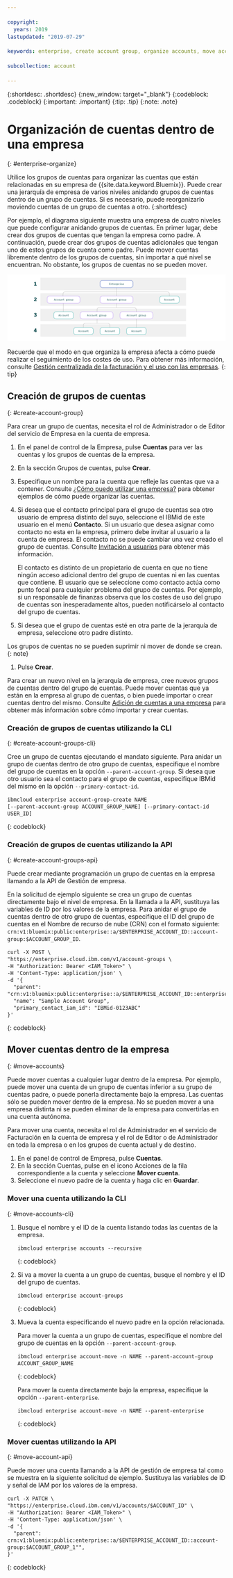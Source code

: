 ```yaml
---

copyright:
  years: 2019
lastupdated: "2019-07-29"

keywords: enterprise, create account group, organize accounts, move accounts

subcollection: account

---
```


{:shortdesc: .shortdesc}
{:new_window: target="_blank"}
{:codeblock: .codeblock}
{:important: .important}
{:tip: .tip}
{:note: .note}

# Organización de cuentas dentro de una empresa
{: #enterprise-organize}

Utilice los grupos de cuentas para organizar las cuentas que están relacionadas en su empresa de {{site.data.keyword.Bluemix}}. Puede crear una jerarquía de empresa de varios niveles anidando grupos de cuentas dentro de un grupo de cuentas. Si es necesario, puede reorganizarlo moviendo cuentas de un grupo de cuentas a otro.
{:shortdesc}

Por ejemplo, el diagrama siguiente muestra una empresa de cuatro niveles que puede configurar anidando grupos de cuentas. En primer lugar, debe crear dos grupos de cuentas que tengan la empresa como padre. A continuación, puede crear dos grupos de cuentas adicionales que tengan uno de estos grupos de cuenta como padre. Puede mover cuentas libremente dentro de los grupos de cuentas, sin importar a qué nivel se encuentran. No obstante, los grupos de cuentas no se pueden mover.

![Un diagrama que muestra cuatro niveles de empresa. El nivel superior es la empresa, que contiene dos niveles de grupos de cuentas. Después, el grupo de cuentas contiene cuentas.](images/enterprise-hierarchy.svg "Los niveles de empresa se crean añadiendo grupos de cuentas.")

Recuerde que el modo en que organiza la empresa afecta a cómo puede realizar el seguimiento de los costes de uso. Para obtener más información, consulte [Gestión centralizada de la facturación y el uso con las empresas](/docs/billing-usage?topic=billing-usage-enterprise).
{: tip}

## Creación de grupos de cuentas
{: #create-account-group}

Para crear un grupo de cuentas, necesita el rol de Administrador o de Editor del servicio de Empresa en la cuenta de empresa.

1. En el panel de control de la Empresa, pulse **Cuentas** para ver las cuentas y los grupos de cuentas de la empresa.
1. En la sección Grupos de cuentas, pulse **Crear**.
1. Especifique un nombre para la cuenta que refleje las cuentas que va a contener. Consulte [¿Cómo puedo utilizar una empresa?](/docs/account?topic=account-enterprise#enterprise-use-cases) para obtener ejemplos de cómo puede organizar las cuentas.
1. Si desea que el contacto principal para el grupo de cuentas sea otro usuario de empresa distinto del suyo, seleccione el IBMid de este usuario en el menú **Contacto**. Si un usuario que desea asignar como contacto no esta en la empresa, primero debe invitar al usuario a la cuenta de empresa. El contacto no se puede cambiar una vez creado el grupo de cuentas. Consulte [Invitación a usuarios](/docs/iam?topic=iam-iamuserinv) para obtener más información.

   El contacto es distinto de un propietario de cuenta en que no tiene ningún acceso adicional dentro del grupo de cuentas ni en las cuentas que contiene. El usuario que se seleccione como contacto actúa como punto focal para cualquier problema del grupo de cuentas. Por ejemplo, si un responsable de finanzas observa que los costes de uso del grupo de cuentas son inesperadamente altos, pueden notificárselo al contacto del grupo de cuentas.


1. Si desea que el grupo de cuentas esté en otra parte de la jerarquía de empresa, seleccione otro padre distinto.

  Los grupos de cuentas no se pueden suprimir ni mover de donde se crean.
  {: note}
1. Pulse **Crear**.

Para crear un nuevo nivel en la jerarquía de empresa, cree nuevos grupos de cuentas dentro del grupo de cuentas. Puede mover cuentas que ya están en la empresa al grupo de cuentas, o bien puede importar o crear cuentas dentro del mismo. Consulte [Adición de cuentas a una empresa](/docs/account?topic=account-enterprise-add) para obtener más información sobre cómo importar y crear cuentas.

### Creación de grupos de cuentas utilizando la CLI
{: #create-account-groups-cli}

Cree un grupo de cuentas ejecutando el mandato siguiente. Para anidar un grupo de cuentas dentro de otro grupo de cuentas, especifique el nombre del grupo de cuentas en la opción `--parent-account-group`. Si desea que otro usuario sea el contacto para el grupo de cuentas, especifique IBMid del mismo en la opción `--primary-contact-id`.

```
ibmcloud enterprise account-group-create NAME
[--parent-account-group ACCOUNT_GROUP_NAME] [--primary-contact-id USER_ID]
```
{: codeblock}

### Creación de grupos de cuentas utilizando la API
{: #create-account-groups-api}

Puede crear mediante programación un grupo de cuentas en la empresa llamando a la API de Gestión de empresa.

En la solicitud de ejemplo siguiente se crea un grupo de cuentas directamente bajo el nivel de empresa. En la llamada a la API, sustituya las variables de ID por los valores de la empresa. Para anidar el grupo de cuentas dentro de otro grupo de cuentas, especifique el ID del grupo de cuentas en el Nombre de recurso de nube (CRN) con el formato siguiente: `crn:v1:bluemix:public:enterprise::a/$ENTERPRISE_ACCOUNT_ID::account-group:$ACCOUNT_GROUP_ID`.

```
curl -X POST \
"https://enterprise.cloud.ibm.com/v1/account-groups \
-H "Authorization: Bearer <IAM_Token>" \
-H 'Content-Type: application/json' \
-d '{
  "parent": "crn:v1:bluemix:public:enterprise::a/$ENTERPRISE_ACCOUNT_ID::enterprise:$ENTERPRISE_ID",
  "name": "Sample Account Group",
  "primary_contact_iam_id": "IBMid-0123ABC"
}'
```
{: codeblock}

<!-- For detailed information about the API, see [Enterprise Management API](https://{DomainName}/apidocs/enterprise-apis/enterprise#create-an-account-group){: external}.-->

## Mover cuentas dentro de la empresa
{: #move-accounts}

Puede mover cuentas a cualquier lugar dentro de la empresa. Por ejemplo, puede mover una cuenta de un grupo de cuentas inferior a su grupo de cuentas padre, o puede ponerla directamente bajo la empresa. Las cuentas sólo se pueden mover dentro de la empresa. No se pueden mover a una empresa distinta ni se pueden eliminar de la empresa para convertirlas en una cuenta autónoma.

Para mover una cuenta, necesita el rol de Administrador en el servicio de Facturación en la cuenta de empresa y el rol de Editor o de Administrador en toda la empresa o en los grupos de cuenta actual y de destino.

1. En el panel de control de Empresa, pulse **Cuentas**.
1. En la sección Cuentas, pulse en el icono Acciones de la fila correspondiente a la cuenta y seleccione **Mover cuenta**.
1. Seleccione el nuevo padre de la cuenta y haga clic en **Guardar**.

### Mover una cuenta utilizando la CLI
{: #move-accounts-cli}

1. Busque el nombre y el ID de la cuenta listando todas las cuentas de la empresa.

   ```
   ibmcloud enterprise accounts --recursive
   ```
   {: codeblock}
1. Si va a mover la cuenta a un grupo de cuentas, busque el nombre y el ID del grupo de cuentas.

   ```
   ibmcloud enterprise account-groups
   ```
   {: codeblock}
1. Mueva la cuenta especificando el nuevo padre en la opción relacionada.

   Para mover la cuenta a un grupo de cuentas, especifique el nombre del grupo de cuentas en la opción `--parent-account-group`.

   ```
   ibmcloud enterprise account-move -n NAME --parent-account-group ACCOUNT_GROUP_NAME
   ```
   {: codeblock}

   Para mover la cuenta directamente bajo la empresa, especifique la opción `--parent-enterprise`.

   ```
   ibmcloud enterprise account-move -n NAME --parent-enterprise
   ```
   {: codeblock}

### Mover cuentas utilizando la API
{: #move-account-api}

Puede mover una cuenta llamando a la API de gestión de empresa tal como se muestra en la siguiente solicitud de ejemplo. Sustituya las variables de ID y señal de IAM por los valores de la empresa.

```
curl -X PATCH \
"https://enterprise.cloud.ibm.com/v1/accounts/$ACCOUNT_ID" \
-H "Authorization: Bearer <IAM_Token>" \
-H 'Content-Type: application/json' \
-d '{
  "parent": crn:v1:bluemix:public:enterprise::a/$ENTERPRISE_ACCOUNT_ID::account-group:$ACCOUNT_GROUP_1"",
}'
```
{: codeblock}

<!-- For detailed information about the API, see [Enterprise Management API](https://{DomainName}/apidocs/enterprise-apis/enterprise#move-an-account-with-the-enterprise){: external}. -->
